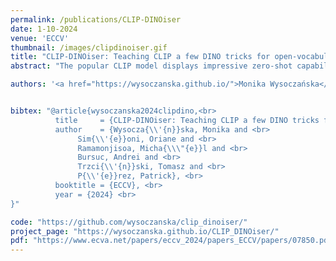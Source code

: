 ```yaml
---
permalink: /publications/CLIP-DINOiser
date: 1-10-2024
venue: 'ECCV'
thumbnail: /images/clipdinoiser.gif
title: "CLIP-DINOiser: Teaching CLIP a few DINO tricks for open-vocabulary semantic segmentation"
abstract: "The popular CLIP model displays impressive zero-shot capabilities thanks to its seamless interaction with arbitrary text prompts. However, its lack of spatial awareness makes it unsuitable for dense computer vision tasks, e.g., semantic segmentation, without an additional fine-tuning step that often uses annotations and can potentially suppress its original open-vocabulary properties. Meanwhile, self-supervised representation methods have demonstrated good localization properties without human-made annotations nor explicit supervision. In this work, we take the best of both worlds and propose a zero-shot open-vocabulary semantic segmentation method, which does not require any annotations. We propose to locally improve dense MaskCLIP features, computed with a simple modification of CLIP's last pooling layer, by integrating localization priors extracted from self-supervised features. By doing so, we greatly improve the performance of MaskCLIP and produce smooth outputs. Moreover, we show that the used self-supervised feature properties can directly be learnt from CLIP features therefore allowing us to obtain the best results with a single pass through CLIP model. Our method CLIP-DINOiser needs only a single forward pass of CLIP and two light convolutional layers at inference, no extra supervision nor extra memory and reaches state-of-the-art results on challenging and fine-grained benchmarks such as COCO, Pascal Context, Cityscapes and ADE20k."

authors: '<a href="https://wysoczanska.github.io/">Monika Wysoczańska</a>, <a href="https://osimeoni.github.io/">Oriane Siméoni</a>, <a href="/about.html">Michael Ramamonjisoa</a>, <a href="https://abursuc.github.io/">Andrei Bursuc</a>, <a href="http://staff.ii.pw.edu.pl/~ttrzcins/"> Tomasz Trzciński </a>, <a href="https://ptrckprz.github.io/"> Patrick Pérez </a>'


bibtex: "@article{wysoczanska2024clipdino,<br>
          title     = {CLIP-DINOiser: Teaching CLIP a few DINO tricks for open-vocabulary semantic segmentation}, <br>
          author    = {Wysocza{\\'{n}}ska, Monika and <br>
               Sim{\\'{e}}oni, Oriane and <br>
               Ramamonjisoa, Micha{\\\"{e}}l and <br>
               Bursuc, Andrei and <br>
               Trzci{\\'{n}}ski, Tomasz and <br>
               P{\\'{e}}rez, Patrick}, <br>
          booktitle = {ECCV}, <br>
          year = {2024} <br>
}"

code: "https://github.com/wysoczanska/clip_dinoiser/"
project_page: "https://wysoczanska.github.io/CLIP_DINOiser/"
pdf: "https://www.ecva.net/papers/eccv_2024/papers_ECCV/papers/07850.pdf"
---
```

